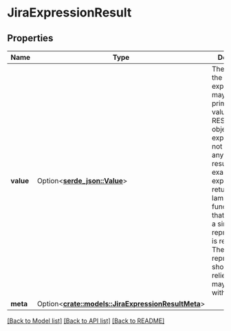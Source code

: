 # JiraExpressionResult

## Properties

Name | Type | Description | Notes
------------ | ------------- | ------------- | -------------
**value** | Option<[**serde_json::Value**](.md)> | The value of the evaluated expression. It may be a primitive JSON value or a Jira REST API object. (Some expressions do not produce any meaningful results—for example, an expression that returns a lambda function—if that's the case a simple string representation is returned. These string representations should not be relied upon and may change without notice.) | 
**meta** | Option<[**crate::models::JiraExpressionResultMeta**](JiraExpressionResult_meta.md)> |  | [optional]

[[Back to Model list]](../README.md#documentation-for-models) [[Back to API list]](../README.md#documentation-for-api-endpoints) [[Back to README]](../README.md)


